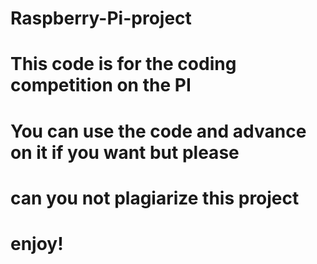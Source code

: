 # Raspberry-Pi-project
# This code is for the coding competition on the PI
# You can use the code and advance on it if you want but please
# can you not plagiarize this project
# enjoy!
